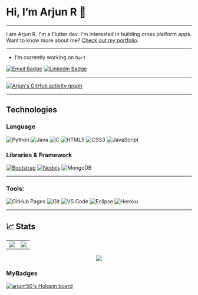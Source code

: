 # Hi, I’m **Arjun R** 👋
- - - - - - - - - - - - 
I am Arjun R. I'm a Flutter dev. I'm interested in building cross platform apps.
Want to know more about me? [Check out my portfolio](https://arjunr50.github.io/).

<!-- ![](https://komarev.com/ghpvc/?username=arjunr50) -->
- - - - - - - - - - - - 
- I’m currently working on `Dart`
<!-- Actual text -->
[![Email Badge](https://img.shields.io/badge/-Email-c14438?style=flat-square&logo=Gmail&logoColor=white&link=mailto:arjunr2022@cs.ajce.in)](mailto:arjunr2022@cs.ajce.in)
[![Linkedin Badge](https://img.shields.io/badge/-LinkedIn-blue?style=flat-square&logo=Linkedin&logoColor=white&link=https://www.linkedin.com/in/arjun-r--/)](https://www.linkedin.com/in/arjun-r--/)
- - - - - - - - - - - -
[![Arjun's GitHub activity graph](https://activity-graph.herokuapp.com/graph?username=arjunr50&theme=xcode)](https://github.com/arjunr50)

- - - - - - - - - - - -
##  Technologies

### Language

![Python](https://img.shields.io/badge/-Python-black?style=flat-square&logo=Python)
![Java](https://img.shields.io/badge/-java-E34A86?style=flat-square&logo=java)
![C](https://img.shields.io/badge/-C-00599C?style=flat-square&logo=c)
![HTML5](https://img.shields.io/badge/-HTML5-E34F26?style=flat-square&logo=html5&logoColor=white)
![CSS3](https://img.shields.io/badge/-CSS3-1572B6?style=flat-square&logo=css3)
![JavaScript](https://img.shields.io/badge/-JavaScript-black?style=flat-square&logo=javascript)

### Libraries & Framework

[![Bootstrap](https://img.shields.io/badge/-Bootstrap-563D7C?style=flat-square&logo=bootstrap)](https://getbootstrap.com/)
[![Nodejs](https://img.shields.io/badge/-Nodejs-black?style=flat-square&logo=Node.js)](https://nodejs.org/)
![MongoDB](https://img.shields.io/badge/MongoDB-%234ea94b.svg?logo=mongodb&logoColor=white)

- - - - - - - - - - - - 
### Tools:

![GitHub Pages](https://img.shields.io/badge/GitHub%20Pages-%23327FC7.svg?logo=github&style=flat-square&logoColor=white)
![Git](https://img.shields.io/badge/-Git-black?style=flat-square&logo=git)
![VS Code](https://img.shields.io/badge/-VS%20Code-007ACC?style=flat-square&logo=visual-studio-code)
![Eclipse](https://img.shields.io/badge/Eclipse-2C2255?style=flat-square&logo=eclipse&logoColor=white)
![Heroku](https://img.shields.io/badge/Heroku%20-%23430098.svg?style=flat-square&logo=heroku&logoColor=white)<!-- ![DigitalOcean](https://img.shields.io/badge/-Digital%20Ocean-darkblue?style=flat-square&logo=digitalocean) -->

<!-- ![Amazon AWS](https://img.shields.io/badge/Amazon%20AWS-232F3E?style=flat-square&logo=amazon-aws)
![Microsoft Azure](https://img.shields.io/badge/Microsoft%20Azure-232F7E?style=flat-square&logo=microsoft-azure)
![Google Cloud](https://img.shields.io/badge/Google%20Cloud-black?style=flat-square&logo=google-cloud)
![Docker](https://img.shields.io/badge/-Docker-black?style=flat-square&logo=docker) -->
<!-- ![Postman](https://img.shields.io/badge/Postman-FF6C37?logo=postman&logoColor=white) -->

- - - - - - - - - - - -
## 📈 Stats

<table>
<tr>
<td>
<img src="https://github-readme-stats.vercel.app/api?username=arjunr50&include_all_commits=true&count_private=true&show_icons=true&line_height=20&theme=tokyonight"/>
<td><img src="https://github-readme-stats.vercel.app/api/top-langs?username=arjunr50&show_icons=true&locale=en&layout=compact&theme=tokyonight" />
</td>
</tr>
</table>
<p align="center">
<img align="center" src="https://github-readme-streak-stats.herokuapp.com/?user=arjunr50&theme=tokyonight" />
</p>

### MyBadges
[![arjunr50's Holopin board](https://holopin.io/api/user/board?user=arjunr50)](https://www.holopin.io/@arjunr50)

<!---
arjunr50/arjunr50 is a ✨ special ✨ repository because its `README.md` (this file) appears on your GitHub profile.
You can click the Preview link to take a look at your changes.
--->
